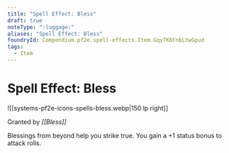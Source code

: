 ```yaml
---
title: "Spell Effect: Bless"
draft: true
noteType: ":luggage:"
aliases: "Spell Effect: Bless"
foundryId: Compendium.pf2e.spell-effects.Item.Gqy7K6FnbLtwGpud
tags:
  - Item
---
```


# Spell Effect: Bless
![[systems-pf2e-icons-spells-bless.webp|150 lp right]]

Granted by _[[Bless]]_

Blessings from beyond help you strike true. You gain a +1 status bonus to attack rolls.
